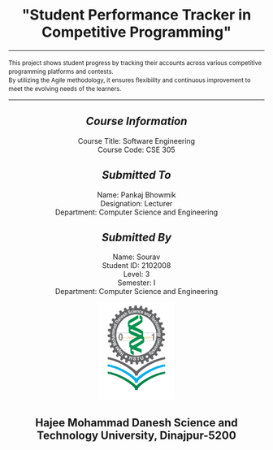 <h1 align="center">
  <b>"Student Performance Tracker in Competitive Programming"</b>
</h1>

---
<p> <small>This project shows student progress by tracking their accounts across various competitive programming platforms and contests. 
<br>
By utilizing the Agile methodology, it ensures flexibility and continuous improvement to meet the evolving needs of the learners.</small></p>

---

<h2 align="center" ">
  <em>Course Information</em>
</h2>

<p align="center" >
  <span >Course Title:</span> Software Engineering  
  <br>
  <span >Course Code:</span> CSE 305  
</p>



<h2 align="center" >
  <em>Submitted To</em>
</h2>

<p align="center" >
  <span >Name:</span> Pankaj Bhowmik  
  <br>
  <span>Designation:</span> Lecturer  
  <br>
  <span>Department:</span> Computer Science and Engineering  
</p>



<h2 align="center">
  <em>Submitted By</em>
</h2>

<p align="center">
  <span >Name:</span> Sourav  
  <br>
  <span >Student ID:</span> 2102008  
  <br>
  <span >Level:</span> 3  
  <br>
  <span >Semester:</span> I  
  <br>
  <span ">Department:</span> Computer Science and Engineering  
</p>



<p align="center">
  <img src="./Images/hstu_logo_.png" alt="Hajee Mohammad Danesh Science and Technology University,Dinajpur-5200" width="150">
</p>

<h2 align="center" ">
  <b>Hajee Mohammad Danesh Science and Technology University,</b>
<b>Dinajpur-5200</b>
